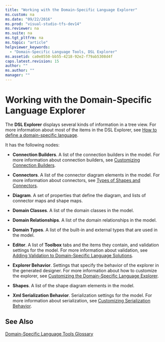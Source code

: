 ```yaml
---
title: "Working with the Domain-Specific Language Explorer"
ms.custom: na
ms.date: "09/22/2016"
ms.prod: "visual-studio-tfs-dev14"
ms.reviewer: na
ms.suite: na
ms.tgt_pltfrm: na
ms.topic: "article"
helpviewer_keywords: 
  - "Domain-Specific Language Tools, DSL Explorer"
ms.assetid: ca0e8550-bb55-4218-92e2-f79ab5308d4f
caps.latest.revision: 15
author: ""
ms.author: ""
manager: ""
---
```

# Working with the Domain-Specific Language Explorer
The **DSL Explorer** displays several kinds of information in a tree view. For more information about most of the items in the DSL Explorer, see [How to define a domain-specific language](../vs140/how-to-define-a-domain-specific-language.md).  
  
 It has the following nodes:  
  
-   **Connection Builders**. A list of the connection builders in the model. For more information about connection builders, see [Customizing Connection Builders](../vs140/customizing-link-creation---redirection.md).  
  
-   **Connectors**. A list of the connector diagram elements in the model. For more information about connectors, see [Types of Shapes and Connectors](../vs140/types-of-shapes-and-connectors---redirect.md).  
  
-   **Diagram**. A set of properties that define the diagram, and lists of connector maps and shape maps.  
  
-   **Domain Classes**. A list of the domain classes in the model.  
  
-   **Domain Relationships**. A list of the domain relationships in the model.  
  
-   **Domain Types**. A list of the built-in and external types that are used in the model.  
  
-   **Editor**. A list of **Toolbox** tabs and the items they contain, and validation settings for the model. For more information about validation, see [Adding Validation to Domain-Specific Language Solutions](../vs140/validation-in-a-domain-specific-language.md).  
  
-   **Explorer Behavior**. Settings that specify the behavior of the explorer in the generated designer. For more information about how to customize the explorer, see [Customizing the Domain-Specific Language Explorer](../vs140/customizing-the-model-explorer.md).  
  
-   **Shapes**. A list of the shape diagram elements in the model.  
  
-   **Xml Serialization Behavior**. Serialization settings for the model. For more information about serialization, see [Customizing Serialization Behavior](../vs140/customizing-file-storage-and-xml-serialization.md).  
  
## See Also  
 [Domain-Specific Language Tools Glossary](assetId:///ca5e84cb-a315-465c-be24-76aa3df276aa)